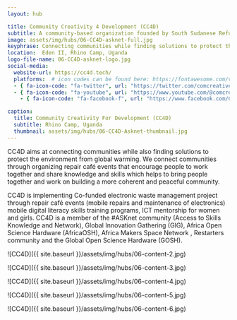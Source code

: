 ```yaml
---
layout: hub

title: Community Creativity 4 Development (CC4D)
subtitle: A community-based organization founded by South Sudanese Refugees professionals (Youths) who saw a gap in repair, reuse and maintenance of Electronics.
image: assets/img/hubs/06-CC4D-asknet-full.jpg
keyphrase: Connecting communities while finding solutions to protect the environment from global warming.
location:  Eden II, Rhino Camp, Uganda 
logo-file-name: 06-CC4D-asknet-logo.jpg
social-media:
  website-url: https://cc4d.tech/
  platforms:  # icon codes can be found here: https://fontawesome.com/v5/search?o=r&m=free
  - { fa-icon-code: "fa-twitter", url: "https://twitter.com/comcreative4d" }
  - { fa-icon-code: "fa-youtube", url: "https://www.youtube.com/@comcreative4d" }
    - { fa-icon-code: "fa-facebook-f", url: "https://www.facebook.com/CC4D.Uganda/" }

caption:
  title: Community Creativity For Development (CC4D)
  subtitle: Rhino Camp, Uganda
  thumbnail: assets/img/hubs/06-CC4D-Asknet-thumbnail.jpg
---
```


CC4D aims at connecting communities while also finding solutions to protect the environment from global warming. We connect communities through organizing repair café events that encourage people to work together and share knowledge and skills which helps to bring people together and work on building a more coherent and peaceful community.

CC4D is implementing Co-funded electronic waste management project through repair café events (mobile repairs and maintenance of electronics) mobile digital literacy skills training programs, ICT mentorship for women and girls. CC4D is a member of the #ASKnet community (Access to Skills Knowledge and Network), Global Innovation Gathering (GIG), Africa Open Science Hardware (AfricaOSH), Africa Makers Space Network , Restarters community and the Global Open Science Hardware (GOSH).

![CC4D]({{ site.baseurl }}/assets/img/hubs/06-content-2.jpg)

![CC4D]({{ site.baseurl }}/assets/img/hubs/06-content-3.jpg)

![CC4D]({{ site.baseurl }}/assets/img/hubs/06-content-4.jpg)

![CC4D]({{ site.baseurl }}/assets/img/hubs/06-content-5.jpg)

![CC4D]({{ site.baseurl }}/assets/img/hubs/06-content-6.jpg)


